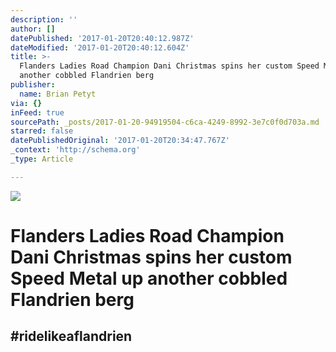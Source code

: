 ```yaml
---
description: ''
author: []
datePublished: '2017-01-20T20:40:12.987Z'
dateModified: '2017-01-20T20:40:12.604Z'
title: >-
  Flanders Ladies Road Champion Dani Christmas spins her custom Speed Metal up
  another cobbled Flandrien berg
publisher:
  name: Brian Petyt
via: {}
inFeed: true
sourcePath: _posts/2017-01-20-94919504-c6ca-4249-8992-3e7c0f0d703a.md
starred: false
datePublishedOriginal: '2017-01-20T20:34:47.767Z'
_context: 'http://schema.org'
_type: Article

---
```

![](https://the-grid-user-content.s3-us-west-2.amazonaws.com/89b49bc8-a7fb-4293-b0cf-0539c26721b3.jpg)

# Flanders Ladies Road Champion Dani Christmas spins her custom Speed Metal up another cobbled Flandrien berg

## \#ridelikeaflandrien